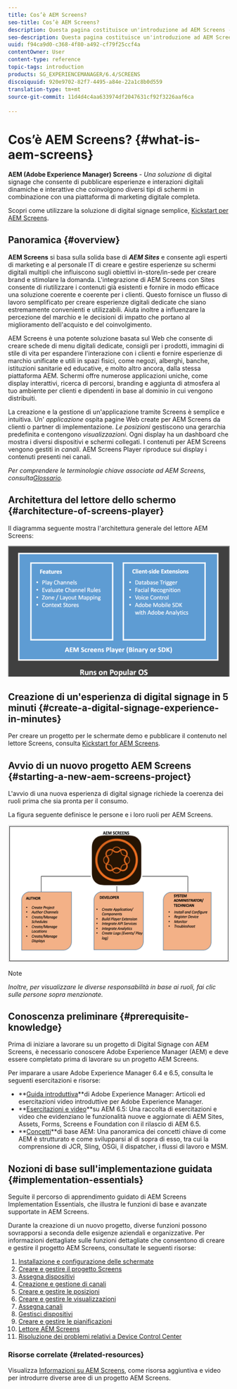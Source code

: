 ```yaml
---
title: Cos’è AEM Screens?
seo-title: Cos’è AEM Screens?
description: Questa pagina costituisce un'introduzione ad AEM Screens - una soluzione di digital signage che consente di pubblicare esperienze e interazioni digitali dinamiche e interattive che coinvolgono diversi tipi di schermi in combinazione con una piattaforma di marketing digitale completa. Fornisce una panoramica dell'architettura Screens con vari ruoli coinvolti nello sviluppo del progetto.
seo-description: Questa pagina costituisce un'introduzione ad AEM Screens - una soluzione di digital signage che consente di pubblicare esperienze e interazioni digitali dinamiche e interattive che coinvolgono diversi tipi di schermi in combinazione con una piattaforma di marketing digitale completa. Fornisce una panoramica dell'architettura Screens con vari ruoli coinvolti nello sviluppo del progetto.
uuid: f94ca9d0-c368-4f80-a492-cf79f25ccf4a
contentOwner: User
content-type: reference
topic-tags: introduction
products: SG_EXPERIENCEMANAGER/6.4/SCREENS
discoiquuid: 920e9702-82f7-4495-a84e-22a1c8b0d559
translation-type: tm+mt
source-git-commit: 11d4d4c4aa633974df2047631cf92f3226aaf6ca

---
```



# Cos’è AEM Screens? {#what-is-aem-screens}

**AEM (Adobe Experience Manager) Screens** - *Una soluzione* di digital signage che consente di pubblicare esperienze e interazioni digitali dinamiche e interattive che coinvolgono diversi tipi di schermi in combinazione con una piattaforma di marketing digitale completa.

Scopri come utilizzare la soluzione di digital signage semplice, [Kickstart per AEM Screens](kickstart-for-aem-screens.md).

## Panoramica {#overview}

**AEM Screens** si basa sulla solida base di ***AEM Sites*** e consente agli esperti di marketing e al personale IT di creare e gestire esperienze su schermi digitali multipli che influiscono sugli obiettivi in-store/in-sede per creare brand e stimolare la domanda. L&#39;integrazione di AEM Screens con Sites consente di riutilizzare i contenuti già esistenti e fornire in modo efficace una soluzione coerente e coerente per i clienti. Questo fornisce un flusso di lavoro semplificato per creare esperienze digitali dedicate che siano estremamente convenienti e utilizzabili. Aiuta inoltre a influenzare la percezione del marchio e le decisioni di impatto che portano al miglioramento dell&#39;acquisto e del coinvolgimento.

AEM Screens è una potente soluzione basata sul Web che consente di creare schede di menu digitali dedicate, consigli per i prodotti, immagini di stile di vita per espandere l&#39;interazione con i clienti e fornire esperienze di marchio unificate e utili in spazi fisici, come negozi, alberghi, banche, istituzioni sanitarie ed educative, e molto altro ancora, dalla stessa piattaforma AEM. Schermi offre numerose applicazioni uniche, come display interattivi, ricerca di percorsi, branding e aggiunta di atmosfera al tuo ambiente per clienti e dipendenti in base al dominio in cui vengono distribuiti.

La creazione e la gestione di un&#39;applicazione tramite Screens è semplice e intuitiva. Un&#39; *applicazione* ospita pagine Web create per AEM Screens da clienti o partner di implementazione. *Le posizioni* gestiscono una gerarchia predefinita e contengono *visualizzazioni*. Ogni display ha un dashboard che mostra i diversi dispositivi e schermi collegati. I contenuti per AEM Screens vengono gestiti in *canali*. AEM Screens Player riproduce sui display i contenuti presenti nei canali.

*Per comprendere le terminologie chiave associate ad AEM Screens, consulta[Glossario](screens-glossary.md).*

## Architettura del lettore dello schermo {#architecture-of-screens-player}

Il diagramma seguente mostra l&#39;architettura generale del lettore AEM Screens:

![chlimage_1-40](assets/chlimage_1-40.png)

## Creazione di un&#39;esperienza di digital signage in 5 minuti {#create-a-digital-signage-experience-in-minutes}

Per creare un progetto per le schermate demo e pubblicare il contenuto nel lettore Screens, consulta [Kickstart for AEM Screens](kickstart-for-aem-screens.md).

## Avvio di un nuovo progetto AEM Screens {#starting-a-new-aem-screens-project}

L&#39;avvio di una nuova esperienza di digital signage richiede la coerenza dei ruoli prima che sia pronta per il consumo.

La figura seguente definisce le persone e i loro ruoli per AEM Screens.

![chlimage_1-41](assets/chlimage_1-41.png)

>[!NOTE]
>
>*Inoltre, per visualizzare le diverse responsabilità in base ai ruoli, fai clic sulle persone sopra menzionate.*

## Conoscenza preliminare {#prerequisite-knowledge}

Prima di iniziare a lavorare su un progetto di Digital Signage con AEM Screens, è necessario conoscere Adobe Experience Manager (AEM) e deve essere completato prima di lavorare su un progetto AEM Screens.

Per imparare a usare Adobe Experience Manager 6.4 e 6.5, consulta le seguenti esercitazioni e risorse:

* **[Guida introduttiva](https://helpx.adobe.com/experience-manager/get-started.html)**di Adobe Experience Manager: Articoli ed esercitazioni video introduttive per Adobe Experience Manager.
* **[Esercitazioni e video](https://helpx.adobe.com/experience-manager/kt/index/aem-6-5-videos.html)**su AEM 6.5: Una raccolta di esercitazioni e video che evidenziano le funzionalità nuove e aggiornate di AEM Sites, Assets, Forms, Screens e Foundation con il rilascio di AEM 6.5.
* **[Concetti](https://docs.adobe.com/content/help/en/experience-manager-64/developing/introduction/the-basics.html)**di base AEM: Una panoramica dei concetti chiave di come AEM è strutturato e come svilupparsi al di sopra di esso, tra cui la comprensione di JCR, Sling, OSGi, il dispatcher, i flussi di lavoro e MSM.

## Nozioni di base sull&#39;implementazione guidata {#implementation-essentials}

Seguite il percorso di apprendimento guidato di AEM Screens Implementation Essentials, che illustra le funzioni di base e avanzate supportate in AEM Screens.

Durante la creazione di un nuovo progetto, diverse funzioni possono sovrapporsi a seconda delle esigenze aziendali e organizzative. Per informazioni dettagliate sulle funzioni dettagliate che consentono di creare e gestire il progetto AEM Screens, consultate le seguenti risorse:

1. [Installazione e configurazione delle schermate](configuring-screens-introduction.md)
1. [Creare e gestire il progetto Screens](creating-a-screens-project.md)
1. [Assegna dispositivi](managing-devices.md)
1. [Creazione e gestione di canali](managing-channels.md)
1. [Creare e gestire le posizioni](managing-locations.md)
1. [Creare e gestire le visualizzazioni](managing-displays.md)
1. [Assegna canali](channel-assignment.md)
1. [Gestisci dispositivi](managing-devices.md)
1. [Creare e gestire le pianificazioni](managing-schedules.md)
1. [Lettore AEM Screens](working-with-screens-player.md)
1. [Risoluzione dei problemi relativi a Device Control Center](monitoring-screens.md)


### Risorse correlate {#related-resources}

Visualizza [Informazioni su AEM Screens](screens-concepts-feature-video-understand.md), come risorsa aggiuntiva e video per introdurre diverse aree di un progetto AEM Screens.
